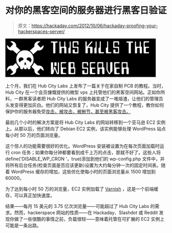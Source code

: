 # 对你的黑客空间的服务器进行黑客日验证

> 原文：<https://hackaday.com/2012/10/06/hackaday-proofing-your-hackerspaces-server/>

![](img/8850464f81704338f5b88da3b4092f30.png "SERVER")

上个月，我们在 Hub City Labs 上发布了一篇关于在家自制 PCB 的教程。当时，Hub City 在一个会员慷慨提供的微型 vps 上托管他们的黑客空间网站。正如你所料，一群黑客读者把 Hub City Labs 的服务器变成了一堆熔渣，让他们的管理员头发变得更加灰白。他们的网站又恢复了，Hub City 提供了一个教程，教你如何保护你的服务器免受[攻击，被攻击，被删节，甚至被黑客攻击。](http://hubcitylabs.org/375-million-pageviews-for-15-a-month/)

最初几个小时的解决方案是将 Hub City Labs 的网站转移到一个亚马逊 EC2 实例上。从那以后，他们转向了 Debian EC2 实例，该实例能够处理 WordPress 站点每小时 50 万的页面浏览量。

这个惊人的功能需要很好的优化。WordPress 安装被设置为在每次页面加载时运行 cron 任务；如果你每分钟都要看到成千上万的点击，那就不好了。这些人将 define('DISABLE_WP_CRON '，true)添加到他们的 wp-config.php 文件中，并将所有后台任务(检查页面是否应该更新)设置为大约每分钟一次的固定时间表。随着 WordPress 缓存的增加，这些优化使每小时的页面浏览量从 1500 增加到 60000。

为了达到每小时 50 万的浏览量，EC2 实例加载了 [Varnish](https://www.varnish-cache.org/) ，这是一个前端缓存，可以真正加快速度。

结果——每月 15 美元的 3.75 亿次浏览量——可能超过了 Hub City Labs 的需求。然而，hackerspace 网站的性质——在 Hackaday、Slashdot 或 Reddit 发现你做了一些很酷的事情之前，负载很轻——意味着托管在可扩展的 EC2 实例上可能是一条出路。